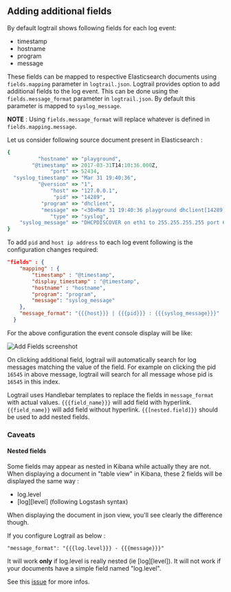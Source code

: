 ## Adding additional fields ##
By default logtrail shows following fields for each log event:

 - timestamp
 - hostname
 - program
 - message
 
These fields can be mapped to respective Elasticsearch documents using `fields.mapping` parameter in `logtrail.json`. Logtrail provides option to add additional fields to the log event. This can be done using the `fields.message_format` parameter in `logtrail.json`. By default this parameter is mapped to `syslog_message`. 

**NOTE** : Using `fields.message_format` will replace whatever is defined in `fields.mapping.message`.

Let us consider following source document present in Elasticsearch :
```ruby
{
          "hostname" => "playground",
        "@timestamp" => 2017-03-31T14:10:36.000Z,
              "port" => 52434,
  "syslog_timestamp" => "Mar 31 19:40:36",
          "@version" => "1",
              "host" => "127.0.0.1",
               "pid" => "14289",
           "program" => "dhclient",
           "message" => "<30>Mar 31 19:40:36 playground dhclient[14289]: DHCPDISCOVER on eth1 to 255.255.255.255 port 67 interval 7 (xid=0x3993f38)",
              "type" => "syslog",
    "syslog_message" => "DHCPDISCOVER on eth1 to 255.255.255.255 port 67 interval 7 (xid=0x3993f38)"
}
```

To add `pid` and `host ip address` to each log event following is the configuration changes required:

```json
"fields" : {
    "mapping" : {
        "timestamp" : "@timestamp",
        "display_timestamp" : "@timestamp",
        "hostname" : "hostname",
        "program": "program",
        "message": "syslog_message"
    },
    "message_format": "{{{host}}} | {{{pid}}} : {{{syslog_message}}}"
  }
```
For the above configuration the event console display will be like:

![Add Fields screenshot](https://raw.githubusercontent.com/sivasamyk/logtrail/master/docs/add_fields.png)

On clicking additional field, logtrail will automatically search for log messages matching the value of the field. For example on clicking the pid `16545` in above message, logtrail will search for all message whose pid is `16545` in this index.

Logtrail uses Handlebar templates to replace the fields in `message_format` with actual values. `{{{field_name}}}` will add field with hyperlink. `{{field_name}}` will add field without hyperlink. `{{[nested.field]}}` should be used to add nested fields.


### Caveats

#### Nested fields

Some fields may appear as nested in Kibana while actually they are not. When displaying a document in "table view" in Kibana, these 2 fields will be displayed the same way :  
- log.level
- [log][level] (following Logstash syntax)

When displaying the document in json view, you'll see clearly the difference though.

If you configure Logtrail as below :

    "message_format": "{{{log.level}}} - {{{message}}}"

It will work **only** if log.level is really nested (ie [log][level]). It will not work if your documents have a simple field named "log.level". 

See this [issue](https://github.com/sivasamyk/logtrail/issues/387) for more infos. 


